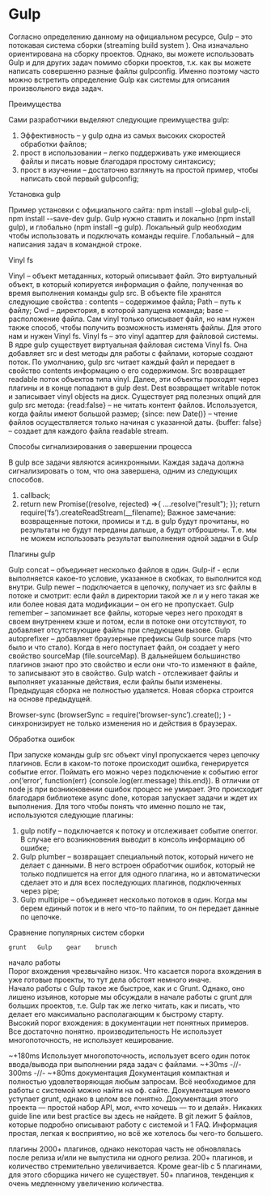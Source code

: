 # Gulp

Согласно определению данному на официальном ресурсе, Gulp – это потокавая  система  сборки (streaming build system ). Она изначально ориентирована на сборку проектов. Однако, вы можете использовать Gulp и для других задач помимо сборки проектов, т.к. как вы можете написать  совершенно разные файлы  gulpconfig.  Именно поэтому  часто можно встретить определение Gulp как системы для описания произвольного вида задач. 

Преимущества

Сами разработчики выделяют следующие преимущества gulp:
1)	Эффективность – у gulp одна из самых высоких скоростей обработки файлов;
2)	прост в использовании – легко поддерживать уже имеющиеся файлы и писать новые благодаря простому синтаксису;
3)	прост в изучении – достаточно взглянуть на простой пример, чтобы написать свой первый gulpconfig;

Установка gulp

Пример установки с официального сайта: npm install --global gulp-cli, npm install --save-dev gulp. Gulp нужно ставить и локально (npm install gulp), и глобально (npm install –g gulp). Локальный gulp необходим чтобы использовать и подключать команды require. Глобальный – для написания задач в командной строке. 

Vinyl fs

Vinyl – объект метаданных, который описывает файл. Это виртуальный объект, в который копируется информация о файле, полученная во время выполнения команды gulp src. В объекте file хранятся следующие свойства : сontents – содержимое файла; Path – путь к файлу; Cwd – директория, в которой запущена команда; base – расположение файла. Сам vinyl только описывает файл, но нам нужен также способ, чтобы получить возможность изменять файлы. Для этого нам  и нужен Vinyl fs. Vinyl fs – это vinyl адаптер для файловой системы. В ядре gulp существует виртуальная файловая система Vinyl fs. Она добавляет src и dest методы для работы с файлами, которые создают поток. По умолчанию, gulp src читает каждый файл и передает в свойство сontents информацию о его содержимом. Src возвращает readable поток объектов типа vinyl. Далее, эти объекты проходят через плагины и в конце попадают в gulp dest. Dest возвращает writable поток и записывает vinyl objects на диск.
Существует ряд полезных опций для gulp src метода:
{read:false} – не читать контент файлов. Используется, когда файлы имеют большой размер;
{since: new Date()} – чтение файлов осуществляется только начиная с указанной даты.
{buffer: false} – создает для каждого файла readable stream.

Способы сигнализирования о
завершении процесса

В gulp все задачи являются асинхронными. Каждая задача должна сигнализировать о том, что она завершена, одним из следующих способов.
1) callback;
2) return new Promise((resolve, rejected) =>{
….resolve("result");
});
return require(‘fs’).createReadStream(__filename);
Важное замечание: возвращенные потоки, промисы и т.д. в gulp будут прочитаны, но результаты не будут переданы дальше, а будут отброшены. Т.е. мы не можем использовать результат выполнения одной задачи в Gulp 


Плагины gulp

Gulp concat – объединяет несколько файлов в один.
Gulp-if  - если выполняется какое-то условие, указанное в скобках, то выполнится код внутри.
Gulp newer – подключается в цепочку, получает из src файлы в потоке и смотрит: если файл в директории такой же л и у него такая же или более новая дата модификации – он его не пропускает.
Gulp remember – запоминает все файлы, которые через него проходят в своем внутреннем кэше и потом, если в потоке они отсутствуют, то добавляет отсутствующие файлы при следующем вызове.
Gulp autoprefixer – добавляет браузерные префиксы
Gulp source maps (что было и что стало). Когда в него поступает файл, он создает у него свойство sourceMap (file.sourceMap). В дальнейшем большинство плагинов знают про это свойство и если они что-то изменяют в файле, то записывают это в свойство.
Gulp watch - отслеживает файлы и выполняет указанные действия, если файлы были изменены. Предыдущая сборка не полностью удаляется. Новая сборка строится на основе предыдущей.

Browser-sync   (browserSync = require(‘browser-sync’).create(); ) - синхронизирует не только изменения но и действия в браузерах.


Обработка ошибок

При запуске команды gulp src объект vinyl пропускается через цепочку плагинов. Если в каком-то потоке происходит ошибка, генерируется событие error. Поймать его можно через подключение к событию error  .on(‘error’, function(err) {console.log(err.message)
this.end}). В отличии от node js при возникновении ошибок процесс не умирает. Это происходит благодаря библиотеке async done, которая запускает задачи и ждет их выполнения. Для того чтобы понять что именно пошло не так, используются следующие плагины:
1)	gulp notify – подключается к потоку и отслеживает событие onerror. В случае его возникновения выводит в консоль информацию об ошибке;
2)	Gulp plumber – возвращает специальный поток, который ничего не делает с данными. В него встроен обработчик ошибок, который не только подпишется на error для одного плагина, но и автоматически сделает это и для всех последующих плагинов, подключенных через pipe;
3)	Gulp multipipe – объединяет несколько потоков в один. Когда мы берем единый поток и в него что-то пайпим, то он передает данные по цепочке.

Сравнение популярных систем сборки


	grunt	Gulp	gear	brunch
начало работы	 
Порог вхождения чрезвычайно низок. Что касается порога вхождения в уже готовые проекты, то тут дела обстоят немного иначе.	 
Начало работы с Gulp такое же быстрое, как и с Grunt. Однако, оно лишено изъянов, которые мы обсуждали в начале работы с grunt для больших проектов, т.е. Gulp так же легко читать, как и писать, что делает его максимально располагающим к быстрому старту. 	 
Высокий порог вхождения: в документации нет понятных примеров.	 
Все достаточно понятно.
производительность	Не использует многопоточность, не использует кеширование.
 
~+180ms
Использует многопоточность, использует всего один поток ввода/вывода при выполнении ряда задач с файлами.
~+30ms	-//-
300ms	-//-
~+80ms
документация	Документация компактная и полностью удовлетворяющая любым запросам. Всё необходимое для работы с системой можно найти на оф. сайте.	Документация немого уступает grunt, однако в целом все понятно.	Документация этого проекта — простой набор API, мол, «что хочешь — то и делай». Никаких guide line или best practice вы здесь не найдете.	В git лежит 5 файлов, которые подробно описывают работу с системой и 1 FAQ. Информация простая, легкая к восприятию, но всё же хотелось бы чего-то большего. 

плагины	 2000+ плагинов, однако некоторая часть не обновлялась после релиза и/или не выпустила ни одного релиза. 	200+ плагинов, и количество стремительно увеличивается.	Кроме gear-lib с 5 плагинами, для этого сборщика ничего не существует.	50+ плагинов, тенденция к очень медленному увеличению количества.

